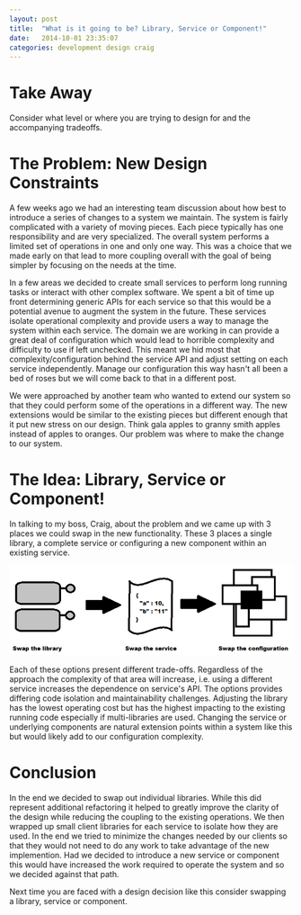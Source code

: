 ```yaml
---
layout: post
title:  "What is it going to be? Library, Service or Component!"
date:   2014-10-01 23:35:07
categories: development design craig
---
```


Take Away
=======================================

Consider what level or where you are trying to design for and the accompanying
tradeoffs.

The Problem: New Design Constraints
=======================================

A few weeks ago we had an interesting team discussion about how best to
introduce a series of changes to a system we maintain. The system is fairly
complicated with a variety of moving pieces. Each piece typically has one
responsibility and are very specialized. The overall system performs a limited
set of operations in one and only one way. This was a choice that we made early
on that lead to more coupling overall with the goal of being simpler by
focusing on the needs at the time.

In a few areas we decided to create small services to perform long running
tasks or interact with other complex software. We spent a bit of time up front
determining generic APIs for each service so that this would be a potential
avenue to augment the system in the future. These services isolate operational
complexity and provide users a way to manage the system within each service.
The domain we are working in can provide a great deal of configuration which
would lead to horrible complexity and difficulty to use if left unchecked.
This meant we hid most that complexity/configuration behind the service API and
adjust setting on each service independently. Manage our configuration this way
hasn't all been a bed of roses but we will come back to that in a different
post.

We were approached by another team who wanted to extend our system so that they
could perform some of the operations in a different way. The new extensions
would be similar to the existing pieces but different enough that it put new
stress on our design. Think gala apples to granny smith apples instead of
apples to oranges. Our problem was where to make the change to our system.

The Idea: Library, Service or Component!
=======================================

In talking to my boss, Craig, about the problem and we came up with 3 places we
could swap in the new functionality. These 3 places a single library, a
complete service or configuring a new component within an existing service.

<p class="center-image">
<img title="Yes, this image was made using paint." src="/images/posts/LibraryServiceOrComponent.png" />
</p>

Each of these options present different trade-offs. Regardless of the approach
the complexity of that area will increase, i.e. using a different service
increases the dependence on service's API. The options provides differing code
isolation and maintainability challenges. Adjusting the library has the lowest
operating cost but has the highest impacting to the existing running code
especially if multi-libraries are used. Changing the service or underlying
components are natural extension points within a system like this but would
likely add to our configuration complexity.

Conclusion
=======================================

In the end we decided to swap out individual libraries. While this did
represent additional refactoring it helped to greatly improve the clarity of
the design while reducing the coupling to the existing operations. We then
wrapped up small client libraries for each service to isolate how they are
used. In the end we tried to minimize the changes needed by our clients so that
they would not need to do any work to take advantage of the new implemention.
Had we decided to introduce a new service or component this would have
increased the work required to operate the system and so we decided against
that path.

Next time you are faced with a design decision like this consider swapping a
library, service or component.
